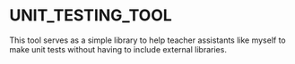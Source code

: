 # UNIT_TESTING_TOOL
This tool serves as a simple library to help teacher assistants like myself to make unit tests without having to include external libraries.
